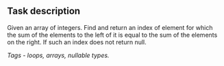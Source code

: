 ﻿## Task description ##

Given an array of integers. Find and return an index of element for which the sum of the elements to the left of it is equal to the sum of the elements on the right. If such an index does not return null.

*Tags - loops, arrays, nullable types.*
